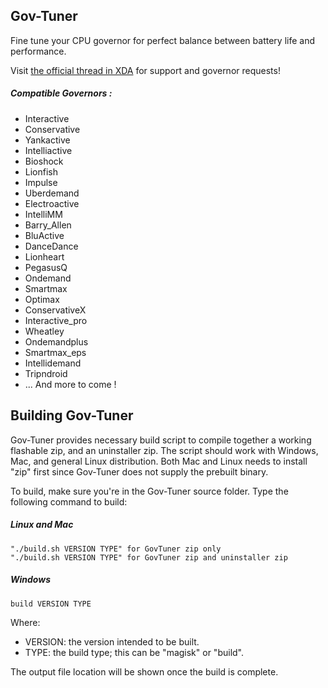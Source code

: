 Gov-Tuner
------
Fine tune your CPU governor for perfect balance between battery life and performance.

Visit [the official thread in XDA](http://forum.xda-developers.com/android/software-hacking/mod-gov-tuner-project-29th-june-2016-t3407828) for support and governor requests!

##### Compatible Governors :
- Interactive
- Conservative
- Yankactive
- Intelliactive
- Bioshock
- Lionfish
- Impulse
- Uberdemand
- Electroactive
- IntelliMM
- Barry_Allen
- BluActive
- DanceDance
- Lionheart
- PegasusQ
- Ondemand
- Smartmax
- Optimax
- ConservativeX
- Interactive_pro
- Wheatley
- Ondemandplus
- Smartmax_eps
- Intellidemand
- Tripndroid
- ... And more to come !

## Building Gov-Tuner
Gov-Tuner provides necessary build script to compile together a working flashable zip, and an uninstaller zip. The script should work with Windows, Mac, and general Linux distribution. Both Mac and Linux needs to install "zip" first since Gov-Tuner does not supply the prebuilt binary.

To build, make sure you're in the Gov-Tuner source folder. Type the following command to build:

##### Linux and Mac

	"./build.sh VERSION TYPE" for GovTuner zip only
	"./build.sh VERSION TYPE" for GovTuner zip and uninstaller zip

##### Windows

	build VERSION TYPE

Where:
- VERSION: the version intended to be built.
- TYPE: the build type; this can be "magisk" or "build".

The output file location will be shown once the build is complete.
